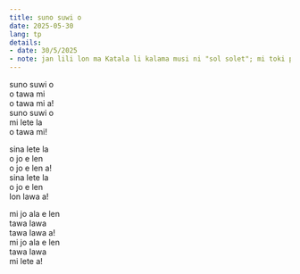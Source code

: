 ```yaml
---
title: suno suwi o
date: 2025-05-30
lang: tp
details:
- date: 30/5/2025
- note: jan lili lon ma Katala li kalama musi ni "sol solet"; mi toki pona e musi.
---
```


suno suwi o  
o tawa mi  
o tawa mi a!  
suno suwi o  
mi lete la  
o tawa mi!  

sina lete la  
o jo e len  
o jo e len a!  
sina lete la  
o jo e len  
lon lawa a!  

mi jo ala e len  
tawa lawa  
tawa lawa a!  
mi jo ala e len  
tawa lawa  
mi lete a!  

